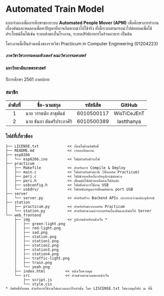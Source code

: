 # Automated Train Model 
  แบบจำลองเพื่อการศึกษาของระบบ **Automated People Mover (APM)** เพื่อศึกษาการทำงานเบื้องต้นและทดลองเพื่อหาปัญหาที่อาจเกิดหากนำไปใช้จริง ทั้งนี้ระบบสามารถนำไปต่อยอดเพื่อใช้ประโยชน์อื่นได้เช่น ระบบส่งของในโรงงาน, ระบบเสิร์ฟอาหารในร้านอาหาร เป็นต้น


โครงงานนี้เป็นส่วนหนึ่งของรายวิชา Practicum in Computer Engineering (01204223)
##### ภาควิชาวิศวกรรมคอมพิวเตอร์ คณะวิศวกรรมศาสตร์
#### มหาวิทยาลัยเกษตรศาสตร์
ปีการศึกษา 2561 ภาคปลาย

### สมาชิก
ลำดับที่ | ชื่อ-นามสกุล | รหัสนิสิต | GitHub
:---:|---|---|:------:
1|นาย วรรธนัย สาธุพันธ์ | 6010500117 | WisTiCeJEnT |
2|นาย ธันยา ตันศรีประภาศิริ | 6010500389 | lastthanya |

### ไฟล์ที่เกี่ยวข้อง
    ├── LICENSE.txt             << เงื่อนไขด้านลิขสิทธิ์
    ├── README.md               << รายละเอียดงาน 
    ├── esp8266
    │   └── esp8266.ino         << ไฟล์สำหรับตัวรถไฟ
    ├── practicum
    │   ├── Makefile            << สำหรับการ Compile & Deploy
    │   ├── main.c              << ไฟล์สำหรับตัวสถานี (ฝั่งบอร์ด Practicum)
    │   ├── peri.c              << ไฟล์ช่วยเหลือเกี่ยวกับอุปกรณ์ต่อพ่วง
    │   ├── peri.h              << เชื่อมต่อไฟล์ช่วยเหลือและไฟล์หลัก
    │   ├── usbconfig.h         << ไฟล์ตั้งค่าการใช้งาน USB
    │   └── usbdrv/             << ไฟล์สนับสนุนการเชื่อมต่อผ่าน port USB
    ├── server
    │   └── server.py           << สำหรับสร้าง Backend APIs กลางระหว่างแต่ละอุปกรณ์
    ├── station
    │   ├── practicum.py        << สำหรับรับค่าจากบอร์ด Practicum
    │   └── station.py          << สำหรับคำนวณค่าจากบอร์ดเบื้องต้นและส่งต่อให้ Server
    └── web_frontend
        ├── img                 << รูปภาพสำหรับหน้าเว็บ * 
        │   ├── green-light.png
        │   ├── red-light.png
        │   ├── sad.png
        │   ├── station.png
        │   ├── station1.png
        │   ├── station2.png
        │   ├── station3.png
        │   ├── station4.png
        │   ├── traffic-light.png
        │   ├── train.png
        │   └── yeah.png
        ├── index.html         << หน้าเว็บควบคุม
        └── src                << ส่วนช่วยคำนวณของหน้าเว็บ
            ├── script.js
            └── style.css
    * ลิขสิทธิ์ทั้งหมด สำหรับการใช้งานไม่แสวงผลกำไรเท่านั้น โดย LISCENSE.txt ไม่ควบคุมไฟล์ ณ ที่นี้
